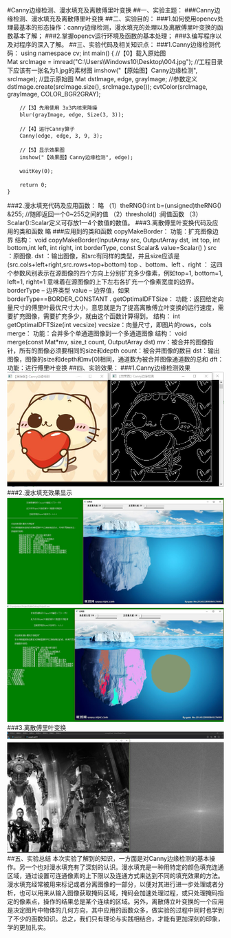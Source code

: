 #Canny边缘检测、漫水填充及离散傅里叶变换
##一、实验主题：
###Canny边缘检测、漫水填充及离散傅里叶变换
##二、实验目的：
###1.如何使用opencv处理最基本的形态操作：canny边缘检测，漫水填充的处理以及离散傅里叶变换的函数基本了解；
###2.掌握opencv运行环境及函数的基本处理；
###3.编写程序以及对程序的深入了解。
##三、实验代码及相关知识点：
###1.Canny边缘检测代码：
using namespace cv;
	int main()
	{
		//【0】载入原始图  
		Mat srcImage = imread("C:\\Users\\Windows10\\Desktop\\004.jpg");  //工程目录下应该有一张名为1.jpg的素材图
		imshow("【原始图】Canny边缘检测", srcImage); 	//显示原始图 
		Mat dstImage, edge, grayImage;	//参数定义
		dstImage.create(srcImage.size(), srcImage.type());
		cvtColor(srcImage, grayImage, COLOR_BGR2GRAY);

		//【3】先用使用 3x3内核来降噪
		blur(grayImage, edge, Size(3, 3));

		//【4】运行Canny算子
		Canny(edge, edge, 3, 9, 3);

		//【5】显示效果图 
		imshow("【效果图】Canny边缘检测", edge);

		waitKey(0);

		return 0;
	}
###2.漫水填充代码及应用函数：
略
（1）theRNG():int b=(unsigned)theRNG() &255; //随即返回一个0~255之间的值 
（2）threshold() :阈值函数 
（3）Scalar():Scalar定义可存放1—4个数值的数值。
###3.离散傅里叶变换代码及应用的类和函数
略
###应用到的类和函数
copyMakeBorder：
功能：扩充图像边界
结构：
void copyMakeBorder(InputArray src, OutputArray dst, int top, int bottom,int left, int right, int borderType, const Scalar& value=Scalar() )
src ：原图像.
dst ：输出图像，和src有同样的类型，并且size应该是(src.cols+left+right,src.rows+top+bottom)
top 、bottom、left 、right ： 这四个参数风别表示在源图像的四个方向上分别扩充多少像素，例如top=1, bottom=1, left=1, right=1 意味着在源图像的上下左右各扩充一个像素宽度的边界。
borderType – 边界类型
value – 边界值，如果borderType==BORDER_CONSTANT .
getOptimalDFTSize：
功能：返回给定向量尺寸的傅里叶最优尺寸大小，意思就是为了提高离散傅立叶变换的运行速度，需要扩充图像，需要扩充多少，就由这个函数计算得到。
结构：
int getOptimalDFTSize(int vecsize)
vecsize：向量尺寸，即图片的rows，cols
merge：
功能：合并多个单通道图像到一个多通道图像
结构：
void merge(const Mat*mv, size_t count, OutputArray dst)
mv：被合并的图像指针，所有的图像必须要相同的size和depth
count：被合并图像的数目
dst：输出图像，图像的size和depth和mv[0]相同，通道数为被合并图像通道数的总和
dft：
功能：进行傅里叶变换
##四、实验效果：
###1.Canny边缘检测效果
![](media/bian.jpg)
###2.漫水填充效果显示
![](media/a.jpg)
![](media/b.jpg)
###3.离散傅里叶变换
![](media/d.jpg)
##五、实验总结
本次实验了解到的知识，一方面是对Canny边缘检测的基本操作。另一个也对漫水填充有了深刻的认识。漫水填充是一种用特定的颜色填充连通区域，通过设置可连通像素的上下限以及连通方式来达到不同的填充效果的方法。漫水填充经常被用来标记或者分离图像的一部分，以便对其进行进一步处理或者分析，也可以用来从输入图像获取掩码区域，掩码会加速处理过程，或只处理掩码指定的像素点，操作的结果总是某个连续的区域。另外，离散傅立叶变换的一个应用是决定图片中物体的几何方向，其中应用的函数众多，做实验的过程中同时也学到了不少的函数知识。总之，我们只有理论与实践相结合，才能有更加深刻的印象，学的更加扎实。

